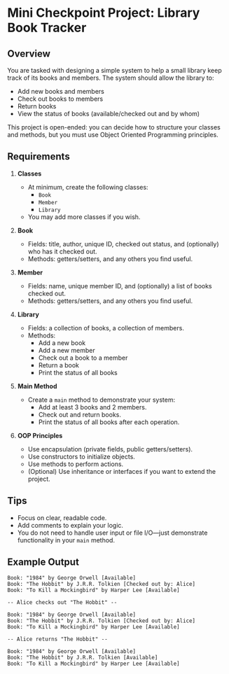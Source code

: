 # Mini Checkpoint Project: Library Book Tracker

## Overview

You are tasked with designing a simple system to help a small library keep track of its books and members. The system should allow the library to:

- Add new books and members
- Check out books to members
- Return books
- View the status of books (available/checked out and by whom)

This project is open-ended: you can decide how to structure your classes and methods, but you must use Object Oriented Programming principles.

## Requirements

1. **Classes**
   - At minimum, create the following classes:
     - `Book`
     - `Member`
     - `Library`
   - You may add more classes if you wish.

2. **Book**
   - Fields: title, author, unique ID, checked out status, and (optionally) who has it checked out.
   - Methods: getters/setters, and any others you find useful.

3. **Member**
   - Fields: name, unique member ID, and (optionally) a list of books checked out.
   - Methods: getters/setters, and any others you find useful.

4. **Library**
   - Fields: a collection of books, a collection of members.
   - Methods:
     - Add a new book
     - Add a new member
     - Check out a book to a member
     - Return a book
     - Print the status of all books

5. **Main Method**
   - Create a `main` method to demonstrate your system:
     - Add at least 3 books and 2 members.
     - Check out and return books.
     - Print the status of all books after each operation.

6. **OOP Principles**
   - Use encapsulation (private fields, public getters/setters).
   - Use constructors to initialize objects.
   - Use methods to perform actions.
   - (Optional) Use inheritance or interfaces if you want to extend the project.

## Tips

- Focus on clear, readable code.
- Add comments to explain your logic.
- You do not need to handle user input or file I/O—just demonstrate functionality in your `main` method.

## Example Output

```
Book: "1984" by George Orwell [Available]
Book: "The Hobbit" by J.R.R. Tolkien [Checked out by: Alice]
Book: "To Kill a Mockingbird" by Harper Lee [Available]

-- Alice checks out "The Hobbit" --

Book: "1984" by George Orwell [Available]
Book: "The Hobbit" by J.R.R. Tolkien [Checked out by: Alice]
Book: "To Kill a Mockingbird" by Harper Lee [Available]

-- Alice returns "The Hobbit" --

Book: "1984" by George Orwell [Available]
Book: "The Hobbit" by J.R.R. Tolkien [Available]
Book: "To Kill a Mockingbird" by Harper Lee [Available]
```
